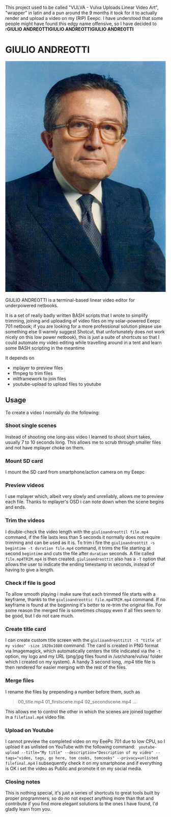 This project used to be called "VULVA - Vulva Uploads Linear Video Art", "wrapper" in latin and a pun around the 9 months it took for it to actually render and upload a video on my (RIP) Eeepc.
I have understood that some people might have found this edgy name offensive, so I have decided to r**GIULIO ANDREOTTI****GIULIO ANDREOTTI****GIULIO ANDREOTTI**

# GIULIO ANDREOTTI
![PENTAPARTITO](https://raw.githubusercontent.com/tomcooks/giulioandreotti666/master/Giulio_Andreotti.jpg?)

GIULIO ANDREOTTI is a terminal-based linear video editor for underpowered netbooks.

It is a set of really badly written BASH scripts that I wrote to simplify trimming, joining and uploading of video files on my solar-powered Eeepc 701 netbook; if you are looking for a more professional solution please use something else (I warmly suggest Shotcut, that unfortunately does not work nicely on this low power netbook), this is just a suite of shortcuts so that I could automate my video editing while travelling around in a tent and learn some BASH scripting in the meantime

It depends on
- mplayer to preview files
- ffmpeg to trim files
- mltframework to join files
- youtube-upload to upload files to youtube

## Usage
To create a video I normally do the following:

### Shoot single scenes
Instead of shooting one long-ass video I learned to shoot short takes, usually 7 to 10 seconds long.
This allows me to scrub through smaller files and not have mplayer choke on them.

### Mount SD card
I mount the SD card from smartphone/action camera on my Eeepc

### Preview videos
I use mplayer which, albeit very slowly and unreliably, allows me to preview each file.
Thanks to mplayer's OSD i can note down when the scene begins and ends.

### Trim the videos
I double-check the video length with the `giulioandreottil file.mp4` command, if the file lasts less than 5 seconds it normally does not require trimming and can be used as it is.
To trim i fire the `giulioandreottit -s begintime -t duration file.mp4` command, it trims the file starting at second `begintime` and cuts the file after `duration` seconds. A file called `file.mp4TRIM.mp4` is then created.
`giulioandreottit` also has a `-T` option that allows the user to indicate the ending timestamp in seconds, instead of having to give a length.

### Check if file is good
To allow smooth playing i make sure that each trimmed file starts with a keyframe, thanks to the `giulioandreottic file.mp4TRIM.mp4` command.
If no keyframe is found at the beginning it's better to re-trim the original file.
For some reason the merged file is sometimes choppy even if all files seem to be good, but I do not care much.

### Create title card
I can create custom title screen with the `giulioandreottitit -t "title of my video" -size 1920x1080` command.
The card is created in PNG format via Imagemagick, which automatically centers the title indicated via the `-t` option, my logo and my URL (png/jpg files found in /usr/share/vulva/ folder which I created on my system).
A handy 3 second long, .mp4 title file is then rendered for easier merging with the rest of the files.

### Merge files
I rename the files by prepending a number before them, such as
> 00_title.mp4
> 01_firstscene.mp4
> 02_secondscene.mp4
> ...

This allows me to control the other in which the scenes are joined together in a `filefinal.mp4` video file.

### Upload on Youtube
I cannot preview the completed video on my EeePc 701 due to low CPU, so I upload it as unlisted on YouTube with the following command: 
` youtube-upload --title="My title" --description="Description of my video" --tags="video, tags, go here, tom cooks, tomcooks" --privacy=unlisted filefinal.mp4`
I subsequently check it on my smartphone and if everything is OK i set the video as Public and promote it on my social media. 

### Closing notes
This is nothing special, it's just a series of shortcuts to great tools built by proper programmers; so do no not expect anything more than that and contribute if you find more elegant solutions to the ones I have found, I'd gladly learn from you.
